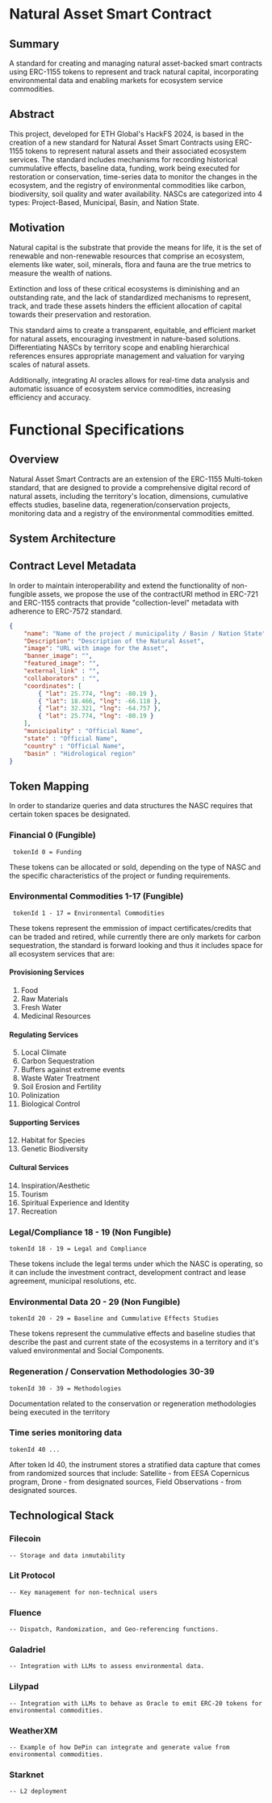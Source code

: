 # Natural Asset Smart Contract

## Summary
A standard for creating and managing natural asset-backed smart contracts using ERC-1155 tokens to represent and track natural capital, incorporating environmental data and enabling markets for ecosystem service commodities.

## Abstract
This project, developed for ETH Global's HackFS 2024, is based in the creation of a new standard for Natural Asset Smart Contracts using ERC-1155 tokens to represent natural assets and their associated ecosystem services.  The standard includes mechanisms for recording historical cummulative effects, baseline data, funding, work being executed for restoration or conservation, time-series data to monitor the changes in the ecosystem, and the registry of environmental commodities like carbon, biodiversity, soil quality and water availability.  NASCs are categorized into 4 types: Project-Based, Municipal, Basin, and Nation State.

## Motivation
Natural capital is the substrate that provide the means for life, it is the set of renewable and non-renewable resources that comprise an ecosystem, elements like water, soil, minerals, flora and fauna are the true metrics to measure the wealth of nations.

Extinction and loss of these critical ecosystems is diminishing and an outstanding rate, and the lack of standardized mechanisms to represent, track, and trade these assets hinders the efficient allocation of capital towards their preservation and restoration. 

This standard aims to create a transparent, equitable, and efficient market for natural assets, encouraging investment in nature-based solutions. Differentiating NASCs by territory scope and enabling hierarchical references ensures appropriate management and valuation for varying scales of natural assets. 

Additionally, integrating AI oracles allows for real-time data analysis and automatic issuance of ecosystem service commodities, increasing efficiency and accuracy.

# Functional Specifications

## Overview
Natural Asset Smart Contracts are an extension of the ERC-1155 Multi-token standard, that are designed to provide a comprehensive digital record of natural assets, including the territory's location, dimensions, cumulative effects studies, baseline data, regeneration/conservation projects, monitoring data and a registry of the environmental commodities emitted.

## System Architecture

## Contract Level Metadata
In order to maintain interoperability and extend the functionality of non-fungible assets, we propose the use of the contractURI method in ERC-721 and ERC-1155 contracts that provide "collection-level" metadata with adherence to ERC-7572 standard.

```json
{
    "name": "Name of the project / municipality / Basin / Nation State",
    "Description": "Description of the Natural Asset",
    "image": "URL with image for the Asset",
    "banner_image": "",
    "featured_image": "",
    "external_link" : "",
    "collaborators" : "",
    "coordinates": [
        { "lat": 25.774, "lng": -80.19 },
        { "lat": 18.466, "lng": -66.118 },
        { "lat": 32.321, "lng": -64.757 },
        { "lat": 25.774, "lng": -80.19 }
    ],
    "municipality" : "Official Name",
    "state" : "Official Name",
    "country" : "Official Name",
    "basin" : "Hidrological region"
}
```

## Token Mapping
In order to standarize queries and data structures the NASC requires that certain token spaces be designated.

### Financial 0 (Fungible) 

``` solidity
 tokenId 0 = Funding
```
These tokens can be allocated or sold, depending on the type of NASC and the specific characteristics of the project or funding requirements.

### Environmental Commodities 1-17 (Fungible)
``` solidity
 tokenId 1 - 17 = Environmental Commodities
```
These tokens represent the emmission of impact certificates/credits that can be traded and retired, while currently there are only markets for carbon sequestration, the standard is forward looking and thus it includes space for all ecosystem services that are:
 #### Provisioning Services
1. Food
2. Raw Materials
3. Fresh Water
4. Medicinal Resources

#### Regulating Services
5. Local Climate
6. Carbon Sequestration
7. Buffers against extreme events
8. Waste Water Treatment
9. Soil Erosion and Fertility
10. Polinization
11. Biological Control

#### Supporting Services
12. Habitat for Species
13. Genetic Biodiversity

#### Cultural Services
14. Inspiration/Aesthetic
15. Tourism
16. Spiritual Experience and Identity
17. Recreation

### Legal/Compliance 18 - 19 (Non Fungible)
``` Solidity
tokenId 18 - 19 = Legal and Compliance
```
These tokens include the legal terms under which the NASC is operating, so it can include the investment contract, development contract and lease agreement, municipal resolutions, etc.

### Environmental Data 20 - 29 (Non Fungible)
```Solidity
tokenId 20 - 29 = Baseline and Cummulative Effects Studies
```
These tokens represent the cummulative effects and baseline studies that describe the past and current state of the ecosystems in a territory and it's valued environmental and Social Components.

### Regeneration / Conservation Methodologies 30-39

```Solidity
tokenId 30 - 39 = Methodologies
````
Documentation related to the conservation or regeneration methodologies being executed in the territory


### Time series monitoring data
```Solidity
tokenId 40 ...
````
After token Id 40, the instrument stores a stratified data capture that comes from randomized sources that include: Satellite - from EESA Copernicus program, Drone - from designated sources, Field Observations - from designated sources.

## Technological Stack

### Filecoin
    -- Storage and data inmutability

### Lit Protocol
    -- Key management for non-technical users

### Fluence
    -- Dispatch, Randomization, and Geo-referencing functions.

### Galadriel
    -- Integration with LLMs to assess environmental data.

### Lilypad
    -- Integration with LLMs to behave as Oracle to emit ERC-20 tokens for environmental commodities.

### WeatherXM
    -- Example of how DePin can integrate and generate value from environmental commodities.

### Starknet
    -- L2 deployment